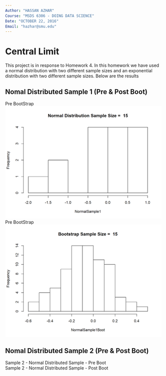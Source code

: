 ```yaml
---
Author: "HASSAN AZHAR"
Course: "MSDS 6306 - DOING DATA SCIENCE"
Date: "OCTOBER 22, 2016"
Email: "hazhar@smu.edu"
---
```


# Central Limit

This project is in response to Homework 4. In this homework we have used a normal distribution with two different sample sizes and an exponential distribution with two different sample sizes. Below are the results

Nomal Distributed Sample 1 (Pre & Post Boot)
--------------------------------------------
Pre BootStrap
<img src="https://github.com/hazhar463/BootStrap_CentralLimit/blob/master/Output/Sample%201%20-%20Normal%20Distributed%20Sample%20-%20Pre%20Boot.png"></img> </a><br>
Pre BootStrap
<img src="https://github.com/hazhar463/BootStrap_CentralLimit/blob/master/Output/Sample%201%20-%20Normal%20Distributed%20Sample%20-%20Post%20Boot.png"></img> </a><br>


Nomal Distributed Sample 2 (Pre & Post Boot)
--------------------------------------------
Sample 2 - Normal Distributed Sample - Pre Boot<br>
Sample 2 - Normal Distributed Sample - Post Boot
